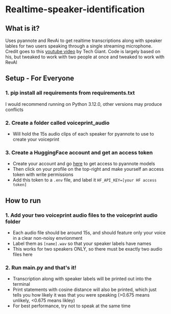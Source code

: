 # Realtime-speaker-identification

## What is it?

Uses pyannote and RevAi to get realtime transcriptions along with speaker lables for two users speaking through a single streaming microphone. Credit goes to this [youtube video](https://www.youtube.com/watch?v=uf5oth4-eF8) by Tech Giant. Code is largely based on his, but tweaked to work with two people at once and tweaked to work with RevAI

## Setup - For Everyone

### 1. pip install all requirements from requirements.txt
I would recommend running on Python 3.12.0, other versions may produce conflicts

### 2. Create a folder called voiceprint_audio
- Will hold the 15s audio clips of each speaker for pyannote to use to create your voiceprint

### 3. Create a HuggingFace account and get an access token
- Create your account and go [here](https://huggingface.co/pyannote/embedding) to get access to pyannote models
- Then click on your profile on the top-right and make yourself an access token with write permissions
- Add this token to a `.env` file, and label it `HF_API_KEY=[your HF access token]`

## How to run

### 1. Add your two voiceprint audio files to the voiceprint audio folder
- Each audio file should be around 15s, and should feature only your voice in a clear non-noisy envrionment
- Label them as `[name].wav` so that your speaker labels have names
- This works for two speakers ONLY, so there must be exactly two audio files here

### 2. Run main.py and that's it!
- Transcription along with speaker labels will be printed out into the terminal
- Print statements with cosine distance will also be printed, which just tells you how likely it was that you were speaking (>0.675 means unlikely, <0.675 means likley)
- For best performance, try not to speak at the same time


